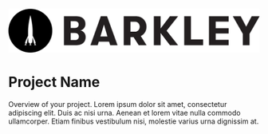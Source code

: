 <p align="center">
    <a href="https://www.barkleyus.com">
        <img src="./docs/img/barkley-logo.png" alt="Barkley" >
    </a>
</p>

# Project Name

<!--shields-->

Overview of your project. Lorem ipsum dolor sit amet, consectetur adipiscing elit. Duis ac nisi urna. Aenean et lorem vitae nulla commodo ullamcorper. Etiam finibus vestibulum nisi, molestie varius urna dignissim at.

